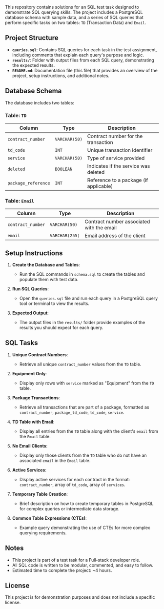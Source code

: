 This repository contains solutions for an SQL test task designed to demonstrate SQL querying skills. The project includes a PostgreSQL database schema with sample data, and a series of SQL queries that perform specific tasks on two tables: `TD` (Transaction Data) and `Email`.

## Project Structure

- **`queries.sql`**: Contains SQL queries for each task in the test assignment, including comments that explain each query's purpose and logic.
- **`results/`**: Folder with output files from each SQL query, demonstrating the expected results.
- **`README.md`**: Documentation file (this file) that provides an overview of the project, setup instructions, and additional notes.

## Database Schema

The database includes two tables:

### Table: `TD`

| Column            | Type          | Description                                  |
|-------------------|---------------|----------------------------------------------|
| `contract_number` | `VARCHAR(50)` | Contract number for the transaction          |
| `td_code`         | `INT`         | Unique transaction identifier                |
| `service`         | `VARCHAR(50)` | Type of service provided                     |
| `deleted`         | `BOOLEAN`     | Indicates if the service was deleted         |
| `package_reference` | `INT`       | Reference to a package (if applicable)       |

### Table: `Email`

| Column            | Type          | Description                                  |
|-------------------|---------------|----------------------------------------------|
| `contract_number` | `VARCHAR(50)` | Contract number associated with the email    |
| `email`           | `VARCHAR(255)`| Email address of the client                  |

## Setup Instructions

1. **Create the Database and Tables**:
   - Run the SQL commands in `schema.sql` to create the tables and populate them with test data.
   
2. **Run SQL Queries**:
   - Open the `queries.sql` file and run each query in a PostgreSQL query tool or terminal to view the results.

3. **Expected Output**:
   - The output files in the `results/` folder provide examples of the results you should expect for each query.

## SQL Tasks

1. **Unique Contract Numbers**:
   - Retrieve all unique `contract_number` values from the `TD` table.

2. **Equipment Only**:
   - Display only rows with `service` marked as "Equipment" from the `TD` table.

3. **Package Transactions**:
   - Retrieve all transactions that are part of a package, formatted as `contract_number`, `package_td_code`, `td_code`, `service`.

4. **TD Table with Email**:
   - Display all entries from the `TD` table along with the client's `email` from the `Email` table.

5. **No Email Clients**:
   - Display only those clients from the `TD` table who do not have an associated `email` in the `Email` table.

6. **Active Services**:
   - Display active services for each contract in the format: `contract_number`, array of `td_code`, array of `services`.

7. **Temporary Table Creation**:
   - Brief description on how to create temporary tables in PostgreSQL for complex queries or intermediate data storage.

8. **Common Table Expressions (CTEs)**:
   - Example query demonstrating the use of CTEs for more complex querying requirements.

## Notes

- This project is part of a test task for a Full-stack developer role.
- All SQL code is written to be modular, commented, and easy to follow.
- Estimated time to complete the project: ~4 hours.

## License

This project is for demonstration purposes and does not include a specific license.
 
